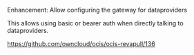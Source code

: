 Enhancement: Allow configuring the gateway for dataproviders

This allows using basic or bearer auth when directly talking to dataproviders.

https://github.com/owncloud/ocis/ocis-revapull/136
